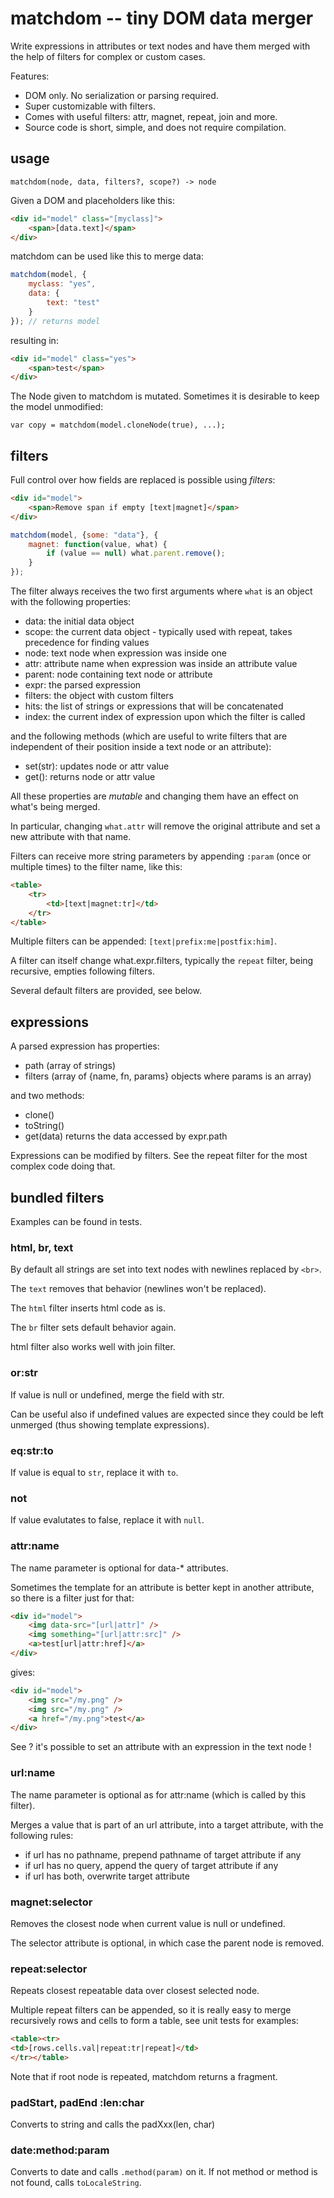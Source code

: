 # matchdom -- tiny DOM data merger

Write expressions in attributes or text nodes and have them merged with the
help of filters for complex or custom cases.

Features:
- DOM only. No serialization or parsing required.
- Super customizable with filters.
- Comes with useful filters: attr, magnet, repeat, join and more.
- Source code is short, simple, and does not require compilation.

## usage

`matchdom(node, data, filters?, scope?) -> node`

Given a DOM and placeholders like this:

```html
<div id="model" class="[myclass]">
	<span>[data.text]</span>
</div>
```

matchdom can be used like this to merge data:
```js
matchdom(model, {
	myclass: "yes",
	data: {
		text: "test"
	}
}); // returns model
```

resulting in:

```html
<div id="model" class="yes">
	<span>test</span>
</div>
```

The Node given to matchdom is mutated. Sometimes it is desirable to keep the
model unmodified:

```
var copy = matchdom(model.cloneNode(true), ...);
```


## filters

Full control over how fields are replaced is possible using *filters*:

```html
<div id="model">
	<span>Remove span if empty [text|magnet]</span>
</div>
```

```js
matchdom(model, {some: "data"}, {
	magnet: function(value, what) {
		if (value == null) what.parent.remove();
	}
});
```

The filter always receives the two first arguments where `what` is an object
with the following properties:
- data: the initial data object
- scope: the current data object - typically used with repeat,
  takes precedence for finding values
- node: text node when expression was inside one
- attr: attribute name when expression was inside an attribute value
- parent: node containing text node or attribute
- expr: the parsed expression
- filters: the object with custom filters
- hits: the list of strings or expressions that will be concatenated
- index: the current index of expression upon which the filter is called

and the following methods (which are useful to write filters that are
independent of their position inside a text node or an attribute):
- set(str): updates node or attr value
- get(): returns node or attr value

All these properties are *mutable* and changing them have an effect on what's
being merged.

In particular, changing `what.attr` will remove the original attribute and
set a new attribute with that name.

Filters can receive more string parameters by appending `:param` (once or
multiple times) to the filter name, like this:

```html
<table>
	<tr>
		<td>[text|magnet:tr]</td>
	</tr>
</table>
```

Multiple filters can be appended: `[text|prefix:me|postfix:him]`.

A filter can itself change what.expr.filters, typically the `repeat` filter,
being recursive, empties following filters.

Several default filters are provided, see below.


## expressions

A parsed expression has properties:
- path (array of strings)
- filters (array of {name, fn, params} objects where params is an array)

and two methods:
- clone()
- toString()
- get(data) returns the data accessed by expr.path

Expressions can be modified by filters. See the repeat filter for the most
complex code doing that.


## bundled filters

Examples can be found in tests.

### html, br, text

By default all strings are set into text nodes with newlines replaced by  `<br>`.

The `text` removes that behavior (newlines won't be replaced).

The `html` filter inserts html code as is.

The `br` filter sets default behavior again.

html filter also works well with join filter.


### or:str

If value is null or undefined, merge the field with str.

Can be useful also if undefined values are expected since they could be left
unmerged (thus showing template expressions).

### eq:str:to

If value is equal to `str`, replace it with `to`.


### not

If value evalutates to false, replace it with `null`.


### attr:name

The name parameter is optional for data-* attributes.

Sometimes the template for an attribute is better kept in another attribute,
so there is a filter just for that:

```html
<div id="model">
	<img data-src="[url|attr]" />
	<img something="[url|attr:src]" />
	<a>test[url|attr:href]</a>
</div>
```

gives:
```html
<div id="model">
	<img src="/my.png" />
	<img src="/my.png" />
	<a href="/my.png">test</a>
</div>
```

See ? it's possible to set an attribute with an expression in the text node !


### url:name

The name parameter is optional as for attr:name (which is called by this filter).

Merges a value that is part of an url attribute, into a target attribute,
with the following rules:

- if url has no pathname, prepend pathname of target attribute if any
- if url has no query, append the query of target attribute if any
- if url has both, overwrite target attribute

### magnet:selector

Removes the closest node when current value is null or undefined.

The selector attribute is optional, in which case the parent node is removed.


### repeat:selector

Repeats closest repeatable data over closest selected node.

Multiple repeat filters can be appended, so it is really easy to merge recursively
rows and cells to form a table, see unit tests for examples:
```html
<table><tr>
<td>[rows.cells.val|repeat:tr|repeat]</td>
</tr></table>
```

Note that if root node is repeated, matchdom returns a fragment.


### padStart, padEnd :len:char

Converts to string and calls the padXxx(len, char)

### date:method:param

Converts to date and calls `.method(param)` on it.
If not method or method is not found, calls `toLocaleString`.

